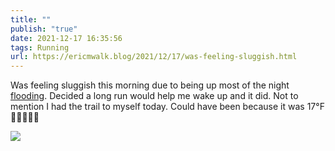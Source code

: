 ```yaml
---
title: ""
publish: "true"
date: 2021-12-17 16:35:56
tags: Running
url: https://ericmwalk.blog/2021/12/17/was-feeling-sluggish.html
---
```


Was feeling sluggish this morning due to being up most of the night [flooding](https://ericmwalk.blog/2021/12/17/finally-finished-up.html).  Decided a long run would help me wake up and it did. Not to mention I had the trail to myself today. Could have been because it was 17°F 🤷‍♂️🏃🏻‍♂️

![](https://ericmwalk.blog/uploads/2021/0e2c21de76.jpg)